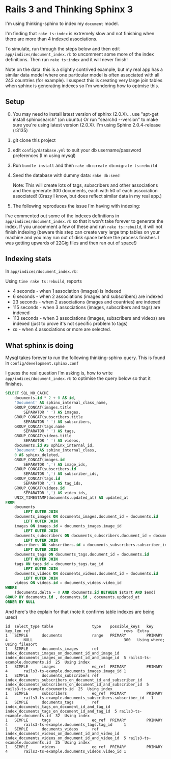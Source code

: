 # Rails 3 and Thinking Sphinx 3

I'm using thinking-sphinx to index my ```document``` model.

I'm finding that ```rake ts:index``` is extremely slow and not finishing when there are more than 4 indexed associations.

To simulate, run through the steps below and then edit ```app/indices/document_index.rb``` to uncomment some more of the index definitions. Then run ```rake ts:index``` and it will never finish!

Note on the data: this is a slightly contrived example, but my real app has a similar data model where one particular model is often associated with all 243 countries (for example). I suspect this is creating very large join tables when sphinx is generating indexes so I'm wondering how to optmise this.

## Setup

0. You may need to install latest version of sphinx (2.0.X)... use "apt-get install sphinxsearch" (on ubuntu)
     Or run "searchd --version" to make sure you're using latest version (2.0.X). I'm using Sphinx 2.0.4-release (r3135)

1. git clone this project

2. edit ```config/database.yml``` to suit your db username/password preferences (I'm using mysql)

3. Run ```bundle install``` and then ```rake db:create db:migrate ts:rebuild```

4. Seed the database with dummy data: ```rake db:seed```

   Note: This will create lots of tags, subscribers and other associations and then generate 300 documents, each with 50 of each association associated! (Crazy I know, but does reflect similar data in my real app.)

5. The following reproduces the issue I'm having with indexing:

  I've commented out some of the indexes definitions in ```app/indices/document_index.rb``` so that it won't take forever to generate the index. If you uncomment a few of these and run ```rake ts:rebuild```, it will not finish indexing (beware this step can create very large tmp tables on your machine and you may run out of disk space before the process finishes. I was getting upwards of 22Gig files and then ran out of space!)

## Indexing stats

In ```app/indices/document_index.rb```:

Using ```time rake ts:rebuild```, reports

* 4   seconds - when 1 association  (images) is indexed
* 6   seconds - when 2 associations (images and subscribers) are indexed
* 23  seconds - when 2 associations (images and countries) are indexed
* 115 seconds - when 3 associations (images, subscribers and tags) are indexed
* 113 seconds - when 3 associations (images, subscribers and videos) are indexed (just to prove it's not specific problem to tags)
* ꝏ          - when 4 associations or more are selected.

## What sphinx is doing

Mysql takes forever to run the following thinking-sphinx query. This is found in ```config/development.sphinx.conf```

I guess the real question I'm asking is, how to write ```app/indices/document_index.rb``` to optimise the query below so that it finishes.

```sql
SELECT SQL_NO_CACHE
    documents.id * 2 + 0 AS id,
    'Document' AS sphinx_internal_class_name,
    GROUP_CONCAT(images.title
        SEPARATOR ' ') AS images,
    GROUP_CONCAT(subscribers.title
        SEPARATOR ' ') AS subscribers,
    GROUP_CONCAT(tags.name
        SEPARATOR ' ') AS tags,
    GROUP_CONCAT(videos.title
        SEPARATOR ' ') AS videos,
    documents.id AS sphinx_internal_id,
    'Document' AS sphinx_internal_class,
    0 AS sphinx_deleted,
    GROUP_CONCAT(images.id
        SEPARATOR ',') AS image_ids,
    GROUP_CONCAT(subscribers.id
        SEPARATOR ',') AS subscriber_ids,
    GROUP_CONCAT(tags.id
        SEPARATOR ',') AS tag_ids,
    GROUP_CONCAT(videos.id
        SEPARATOR ',') AS video_ids,
    UNIX_TIMESTAMP(documents.updated_at) AS updated_at
FROM
    documents
        LEFT OUTER JOIN
    documents_images ON documents_images.document_id = documents.id
        LEFT OUTER JOIN
    images ON images.id = documents_images.image_id
        LEFT OUTER JOIN
    documents_subscribers ON documents_subscribers.document_id = documents.id
        LEFT OUTER JOIN
    subscribers ON subscribers.id = documents_subscribers.subscriber_id
        LEFT OUTER JOIN
    documents_tags ON documents_tags.document_id = documents.id
        LEFT OUTER JOIN
    tags ON tags.id = documents_tags.tag_id
        LEFT OUTER JOIN
    documents_videos ON documents_videos.document_id = documents.id
        LEFT OUTER JOIN
    videos ON videos.id = documents_videos.video_id
WHERE
    (documents.delta = 0 AND documents.id BETWEEN $start AND $end)
GROUP BY documents.id , documents.id , documents.updated_at
ORDER BY NULL
```

And here's the explain for that (note it confirms table indexes are being used)

```
id  select_type table                 type    possible_keys   key     key_len ref                                         rows  Extra
1   SIMPLE      documents             range   PRIMARY         PRIMARY 4       NULL                                        300   Using where; Using filesort
1   SIMPLE      documents_images      ref     index_documents_images_on_document_id_and_image_id  index_documents_images_on_document_id_and_image_id  5 rails3-ts-example.documents.id  25  Using index
1   SIMPLE      images                eq_ref  PRIMARY         PRIMARY 4       rails3-ts-example.documents_images.image_id 1
1   SIMPLE      documents_subscribers ref     index_documents_subscribers_on_document_id_and_subscriber_id  index_documents_subscribers_on_document_id_and_subscriber_id  5 rails3-ts-example.documents.id  25  Using index
1   SIMPLE      subscribers           eq_ref  PRIMARY         PRIMARY 4       rails3-ts-example.documents_subscribers.subscriber_id   1
1   SIMPLE      documents_tags        ref     index_documents_tags_on_document_id_and_tag_id  index_documents_tags_on_document_id_and_tag_id  5 rails3-ts-example.documents.id  32  Using index
1   SIMPLE      tags                  eq_ref  PRIMARY         PRIMARY 4       rails3-ts-example.documents_tags.tag_id     1
1   SIMPLE      documents_videos      ref     index_documents_videos_on_document_id_and_video_id  index_documents_videos_on_document_id_and_video_id  5 rails3-ts-example.documents.id  25  Using index
1   SIMPLE      videos                eq_ref  PRIMARY         PRIMARY 4       rails3-ts-example.documents_videos.video_id 1
```
